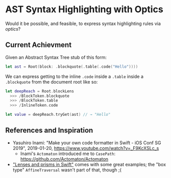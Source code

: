 # AST Syntax Highlighting with Optics

Would it be possible, and feasible, to express syntax highlighting rules via _optics_?

## Current Achievment

Given an Abstract Syntax Tree stub of this form:

```swift
let ast = Root(block: .blockquote(.table(.code("Hello"))))
```

We can express getting to the inline `.code` inside a `.table` inside a `.blockquote` from the document root like so:

```swift
let deepReach = Root.blockLens
  >>> /BlockToken.blockquote
  >>> /BlockToken.table
  >>> /InlineToken.code

let value = deepReach.tryGet(ast) // → "Hello"
```

## References and Inspiration

- Yasuhiro Inami: "Make your own code formatter in Swift - iOS Conf SG 2019", 2019-01-20, <https://www.youtube.com/watch?v=_F9KcXSLc_s>
    - Inami's `Actomaton` introduced me to `CasePath`: <https://github.com/Actomaton/Actomaton>
- ["Lenses and prisms in Swift"](https://theswiftdev.com/lenses-and-prisms-in-swift/) comes with some great examples; the "box type" `AffineTraversal` wasn't part of that, though ;(
